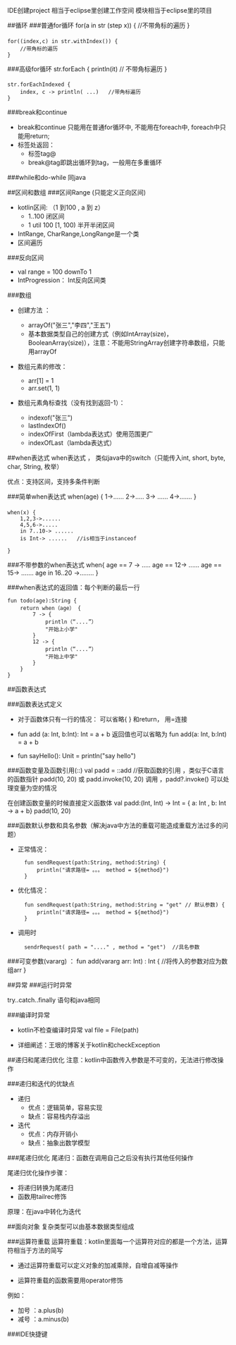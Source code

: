 IDE创建project 相当于eclipse里创建工作空间
模块相当于eclipse里的项目

##循环
###普通for循环
	for(a in str (step x)) {
  	 	//不带角标的遍历
	}
####
	for((index,c) in str.withIndex()) {
   		//带角标的遍历
	}

###高级for循环
	str.forEach {
   		println(it)   // 不带角标遍历
	}
####
	str.forEachIndexed {
   		index, c -> println( ...)   //带角标遍历
	}

###break和continue
* break和continue 只能用在普通for循环中, 不能用在foreach中, foreach中只能用return;
* 标签处返回：
	* 标签tag@ 
	* break@tag即跳出循环到tag，一般用在多重循环

###while和do-while 同java


##区间和数组
###区间Range (只能定义正向区间)  
* kotlin区间: （1 到100 , a 到 z）
	* 1..100 闭区间 
	* 1 util 100 [1, 100) 半开半闭区间
* IntRange, CharRange,LongRange是一个类
* 区间遍历

###反向区间 
* val range = 100 downTo 1
* IntProgression： Int反向区间类

###数组 
* 创建方法 ：
	* arrayOf("张三","李四","王五") 
	* 基本数据类型自己的创建方式（例如IntArray(size)，BooleanArray(size)），注意：不能用StringArray创建字符串数组，只能用arrayOf

* 数组元素的修改： 
	* arr[1] = 1
	* arr.set(1, 1)

* 数组元素角标查找（没有找到返回-1）：
	* indexof("张三")  
	* lastIndexOf()
	* indexOfFirst（lambda表达式）使用范围更广
	* indexOfLast（lambda表达式）


##when表达式
when表达式 ， 类似java中的switch（只能传入int, short, byte, char, String, 枚举）

优点：支持区间，支持多条件判断

###简单when表达式
	when(age) {
    	1->......
     	2->.....
     	3-> ......
     	4->.......
	}

####

	when(x) {  
		1,2,3->......
     	4,5,6->.....
     	in 7..10-> ......
    	is Int-> ......   //is相当于instanceof

	}


###不带参数的when表达式
	when{
	    age == 7 -> .....
	    age == 12-> ......
	    age == 15-> .......
	    age in 16..20 ->........
	}

###when表达式的返回值：每个判断的最后一行

	fun todo(age):String {
		return when（age） {
		    7 -> {
		    	println（“....”）
				"开始上小学"
		    }	
			12 -> {
		    	println（“....”）
				"开始上中学"
		    }	
		}
	}

##函数表达式

###函数表达式定义
* 对于函数体只有一行的情况： 可以省略{ } 和return， 用=连接

* fun add (a: Int, b:Int): Int = a + b     返回值也可以省略为 fun add(a: Int, b:Int) = a + b
* fun sayHello(): Unit = println("say hello") 

###函数变量及函数引用(::)
val padd = ::add //获取函数的引用 ，类似于C语言的函数指针
padd(10, 20) 或 padd.invoke(10, 20) 调用 ，padd?.invoke() 可以处理变量为空的情况

在创建函数变量的时候直接定义函数体
val padd:(Int, Int) -> Int = { a: Int , b: Int -> a + b}
padd(10, 20)

###函数默认参数和具名参数（解决java中方法的重载可能造成重载方法过多的问题）
* 正常情况：

		fun sendRequest(path:String, method:String) {
			println("请求路径= 。。。 method = ${method}")
		}
* 优化情况：
	
		fun sendRequest(path:String, method:String = "get" // 默认参数) { 
			println("请求路径= 。。。 method = ${method}")
		}

* 调用时 

		sendrRequest( path = "...." , method = "get")  //具名参数


###可变参数(vararg) ：
	fun add(vararg arr: Int) : Int {
		//将传入的参数对应为数组arr
	}


##异常 
###运行时异常

try..catch..finally 语句和java相同

###编译时异常
* kotlin不检查编译时异常 val file = File(path) 

* 详细阐述：王垠的博客关于kotlin和checkException


##递归和尾递归优化
注意：kotlin中函数传入参数是不可变的，无法进行修改操作

###递归和迭代的优缺点
* 递归
	* 优点：逻辑简单，容易实现   
	* 缺点：容易栈内存溢出
* 迭代
	* 优点：内存开销小     
	* 缺点：抽象出数学模型


###尾递归优化
尾递归：函数在调用自己之后没有执行其他任何操作

尾递归优化操作步骤：

* 将递归转换为尾递归
* 函数用tailrec修饰

原理：在java中转化为迭代


##面向对象
复杂类型可以由基本数据类型组成

###运算符重载
运算符重载：kotlin里面每一个运算符对应的都是一个方法，运算符相当于方法的简写

* 通过运算符重载可以定义对象的加减乘除，自增自减等操作

* 运算符重载的函数需要用operator修饰

例如：

* 加号 ：a.plus(b)
* 减号 ：a.minus(b)


###IDE快捷键

